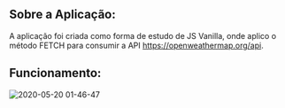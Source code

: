## Sobre a Aplicação:

A aplicação foi criada como forma de estudo de JS Vanilla, onde aplico o método FETCH para consumir a API https://openweathermap.org/api.

## Funcionamento:

![2020-05-20 01-46-47](https://user-images.githubusercontent.com/51519268/82407422-80a2ee00-9a3f-11ea-95f0-25f5037f1b11.gif)

